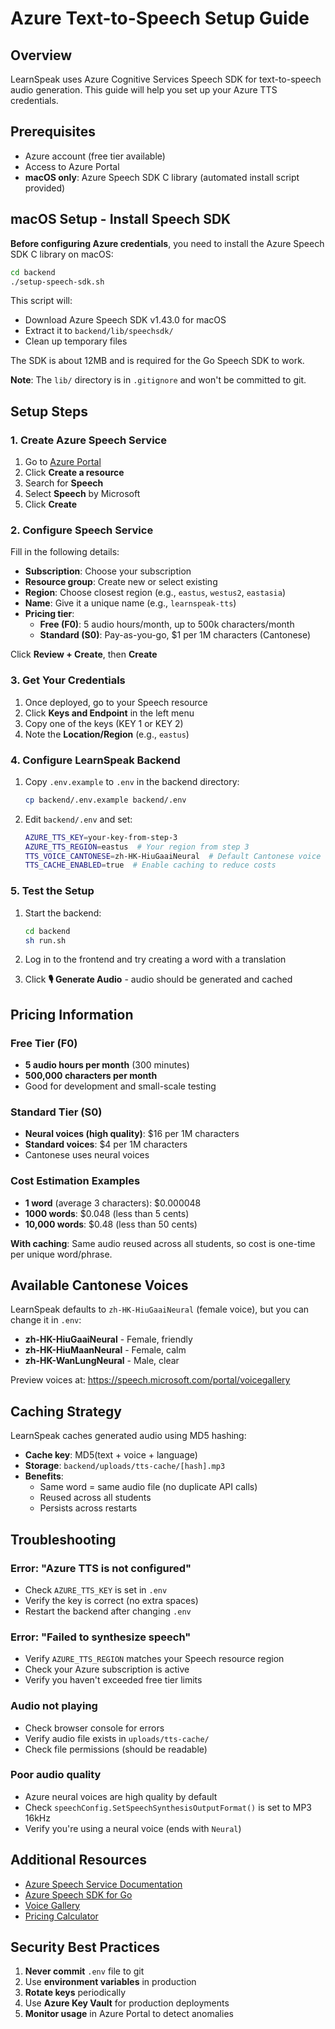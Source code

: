 # Azure Text-to-Speech Setup Guide

## Overview
LearnSpeak uses Azure Cognitive Services Speech SDK for text-to-speech audio generation. This guide will help you set up your Azure TTS credentials.

## Prerequisites
- Azure account (free tier available)
- Access to Azure Portal
- **macOS only**: Azure Speech SDK C library (automated install script provided)

## macOS Setup - Install Speech SDK

**Before configuring Azure credentials**, you need to install the Azure Speech SDK C library on macOS:

```bash
cd backend
./setup-speech-sdk.sh
```

This script will:
- Download Azure Speech SDK v1.43.0 for macOS
- Extract it to `backend/lib/speechsdk/`
- Clean up temporary files

The SDK is about 12MB and is required for the Go Speech SDK to work.

**Note**: The `lib/` directory is in `.gitignore` and won't be committed to git.

## Setup Steps

### 1. Create Azure Speech Service

1. Go to [Azure Portal](https://portal.azure.com)
2. Click **Create a resource**
3. Search for **Speech**
4. Select **Speech** by Microsoft
5. Click **Create**

### 2. Configure Speech Service

Fill in the following details:
- **Subscription**: Choose your subscription
- **Resource group**: Create new or select existing
- **Region**: Choose closest region (e.g., `eastus`, `westus2`, `eastasia`)
- **Name**: Give it a unique name (e.g., `learnspeak-tts`)
- **Pricing tier**: 
  - **Free (F0)**: 5 audio hours/month, up to 500k characters/month
  - **Standard (S0)**: Pay-as-you-go, $1 per 1M characters (Cantonese)

Click **Review + Create**, then **Create**

### 3. Get Your Credentials

1. Once deployed, go to your Speech resource
2. Click **Keys and Endpoint** in the left menu
3. Copy one of the keys (KEY 1 or KEY 2)
4. Note the **Location/Region** (e.g., `eastus`)

### 4. Configure LearnSpeak Backend

1. Copy `.env.example` to `.env` in the backend directory:
   ```bash
   cp backend/.env.example backend/.env
   ```

2. Edit `backend/.env` and set:
   ```bash
   AZURE_TTS_KEY=your-key-from-step-3
   AZURE_TTS_REGION=eastus  # Your region from step 3
   TTS_VOICE_CANTONESE=zh-HK-HiuGaaiNeural  # Default Cantonese voice
   TTS_CACHE_ENABLED=true  # Enable caching to reduce costs
   ```

### 5. Test the Setup

1. Start the backend:
   ```bash
   cd backend
   sh run.sh
   ```

2. Log in to the frontend and try creating a word with a translation

3. Click **🎙️ Generate Audio** - audio should be generated and cached

## Pricing Information

### Free Tier (F0)
- **5 audio hours per month** (300 minutes)
- **500,000 characters per month**
- Good for development and small-scale testing

### Standard Tier (S0)
- **Neural voices (high quality)**: $16 per 1M characters
- **Standard voices**: $4 per 1M characters
- Cantonese uses neural voices

### Cost Estimation Examples
- **1 word** (average 3 characters): $0.000048
- **1000 words**: $0.048 (less than 5 cents)
- **10,000 words**: $0.48 (less than 50 cents)

**With caching**: Same audio reused across all students, so cost is one-time per unique word/phrase.

## Available Cantonese Voices

LearnSpeak defaults to `zh-HK-HiuGaaiNeural` (female voice), but you can change it in `.env`:

- **zh-HK-HiuGaaiNeural** - Female, friendly
- **zh-HK-HiuMaanNeural** - Female, calm
- **zh-HK-WanLungNeural** - Male, clear

Preview voices at: https://speech.microsoft.com/portal/voicegallery

## Caching Strategy

LearnSpeak caches generated audio using MD5 hashing:
- **Cache key**: MD5(text + voice + language)
- **Storage**: `backend/uploads/tts-cache/[hash].mp3`
- **Benefits**: 
  - Same word = same audio file (no duplicate API calls)
  - Reused across all students
  - Persists across restarts

## Troubleshooting

### Error: "Azure TTS is not configured"
- Check `AZURE_TTS_KEY` is set in `.env`
- Verify the key is correct (no extra spaces)
- Restart the backend after changing `.env`

### Error: "Failed to synthesize speech"
- Verify `AZURE_TTS_REGION` matches your Speech resource region
- Check your Azure subscription is active
- Verify you haven't exceeded free tier limits

### Audio not playing
- Check browser console for errors
- Verify audio file exists in `uploads/tts-cache/`
- Check file permissions (should be readable)

### Poor audio quality
- Azure neural voices are high quality by default
- Check `speechConfig.SetSpeechSynthesisOutputFormat()` is set to MP3 16kHz
- Verify you're using a neural voice (ends with `Neural`)

## Additional Resources

- [Azure Speech Service Documentation](https://learn.microsoft.com/en-us/azure/cognitive-services/speech-service/)
- [Azure Speech SDK for Go](https://github.com/Microsoft/cognitive-services-speech-sdk-go)
- [Voice Gallery](https://speech.microsoft.com/portal/voicegallery)
- [Pricing Calculator](https://azure.microsoft.com/en-us/pricing/calculator/)

## Security Best Practices

1. **Never commit** `.env` file to git
2. Use **environment variables** in production
3. **Rotate keys** periodically
4. Use **Azure Key Vault** for production deployments
5. **Monitor usage** in Azure Portal to detect anomalies

